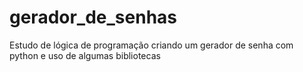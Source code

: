 # gerador_de_senhas
 Estudo de lógica de programação criando um gerador de senha com python e uso de algumas bibliotecas

